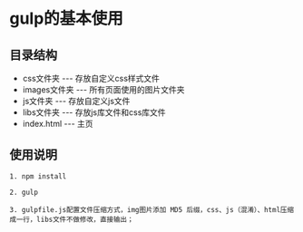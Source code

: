 # gulp的基本使用

## 目录结构
   * css文件夹 --- 存放自定义css样式文件
   * images文件夹 --- 所有页面使用的图片文件夹
   * js文件夹 --- 存放自定义js文件
   * libs文件夹 --- 存放js库文件和css库文件
   * index.html --- 主页
 
## 使用说明 
    1. npm install
      
    2. gulp

    3. gulpfile.js配置文件压缩方式，img图片添加 MD5 后缀，css、js（混淆）、html压缩成一行，libs文件不做修改，直接输出；
    